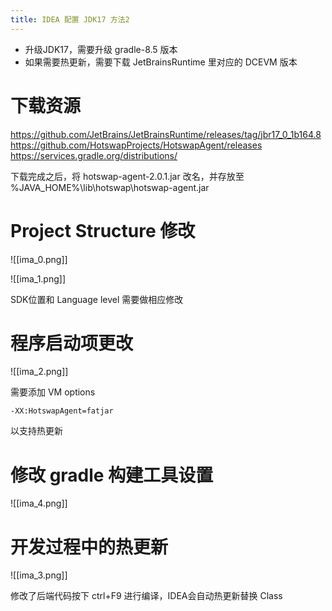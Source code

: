 ```yaml
---
title: IDEA 配置 JDK17 方法2
---
```


- 升级JDK17，需要升级 gradle-8.5 版本
- 如果需要热更新，需要下载 JetBrainsRuntime 里对应的 DCEVM 版本

# 下载资源
https://github.com/JetBrains/JetBrainsRuntime/releases/tag/jbr17_0_1b164.8
https://github.com/HotswapProjects/HotswapAgent/releases
https://services.gradle.org/distributions/


下载完成之后，将 hotswap-agent-2.0.1.jar 改名，并存放至
%JAVA_HOME%\lib\hotswap\hotswap-agent.jar

# Project Structure 修改

![[ima_0.png]]

![[ima_1.png]]

SDK位置和 Language level 需要做相应修改


# 程序启动项更改
![[ima_2.png]]

需要添加 VM options
```
-XX:HotswapAgent=fatjar
```

以支持热更新


# 修改 gradle 构建工具设置

![[ima_4.png]]

# 开发过程中的热更新

![[ima_3.png]]

修改了后端代码按下 ctrl+F9 进行编译，IDEA会自动热更新替换 Class


